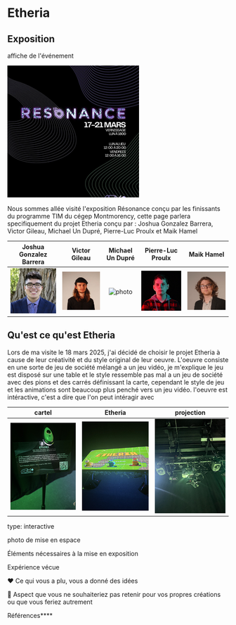# Etheria

## Exposition
affiche de l'événement

![photo](medias/affiche_resonance.png)


Nous sommes allée visité l'exposition Résonance conçu par les finissants du programme TIM du cégep Montmorency, cette page parlera specifiquement du projet Etheria conçu par :
Joshua Gonzalez Barrera, Victor Gileau, Michael Un Dupré, Pierre-Luc Proulx et Maik Hamel

Joshua Gonzalez Barrera  |  Victor Gileau  |  Michael Un Dupré  |  Pierre-Luc Proulx  |  Maik Hamel
:-------------------------:|:-------------------------:|:-------------------------:|:-------------------------:|:-------------------------:
![photo](medias/Joshua_Gonzalez-Barrera.png)|![photo](medias/Victor_Gileau.png)|![photo](medias/Michael_Un_Dupré.png)|![photo](medias/Pierre-Luc_Proulx.png)|![photo](medias/Maik_Hamel.png)

## Qu'est ce qu'est Etheria 
Lors de ma visite le 18 mars 2025, j'ai décidé de choisir le projet Etheria à cause de leur créativité et du style original de leur oeuvre. L'oeuvre consiste en une sorte de jeu de société mélangé a un jeu vidéo, je m'explique le jeu est disposé sur une table et le style ressemble pas mal a un jeu de société avec des pions et des carrés définissant la carte, cependant le style de jeu et les animations sont beaucoup plus penché vers un jeu vidéo. l'oeuvre est intéractive, c'est a dire que l'on peut intéragir avec


cartel  |  Etheria  |  projection
:-------------------------:|:-------------------------:|:-------------------------:
![photo](medias/etheria_cartel.png)|![photo](medias/etheria_entier.png)|![photo](medias/etheria_projection.png)

type: interactive 

photo de mise en espace

Éléments nécessaires à la mise en exposition

Expérience vécue

❤️ Ce qui vous a plu, vous a donné des idées

🤔 Aspect que vous ne souhaiteriez pas retenir pour vos propres créations ou que vous feriez autrement

Références****
